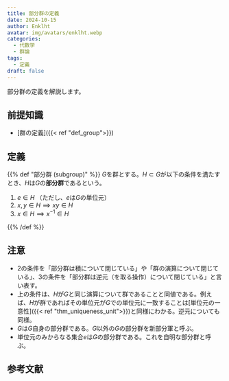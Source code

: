```yaml
---
title: 部分群の定義
date: 2024-10-15
author: Enklht
avatar: img/avatars/enklht.webp
categories:
  - 代数学
  - 群論
tags:
  - 定義
draft: false
---
```


部分群の定義を解説します。

<!--more-->

## 前提知識

- [群の定義]({{< ref "def_group">}})

## 定義

{{% def "部分群 (subgroup)" %}}
$G$を群とする。$H \subset G$が以下の条件を満たすとき、$H$は$G$の**部分群**であるという。

1. $e \in H$ （ただし、$e$は$G$の単位元）
2. $x, y \in H \implies xy \in H$
3. $x \in H \implies x^{-1} \in H$

{{% /def %}}

## 注意

- 2の条件を「部分群は積について閉じている」や「群の演算について閉じている」、3の条件を「部分群は逆元（を取る操作）について閉じている」と言い表す。
- 上の条件は、$H$が$G$と同じ演算について群であることと同値である。例えば、$H$が群であればその単位元が$G$での単位元に一致することは[単位元の一意性]({{< ref "thm_uniqueness_unit">}})と同様にわかる。逆元についても同様。
- $G$は$G$自身の部分群である。$G$以外の$G$の部分群を新部分軍と呼ぶ。
- 単位元のみからなる集合${e}$は$G$の部分群である。これを自明な部分群と呼ぶ。

## 参考文献
